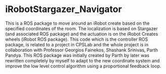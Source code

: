 iRobotStargazer_Navigator
=========================

This is a ROS package to move around an iRobot create based on the specified coordinates of the room. 
The localization is based on Stargazer (and associated ROS package) and the actuation is on the iRobot Creates wheels (iRobot ROS package). 
This code which is the controller ROS package, is related to a project in CPSLab and the whole project is in collaboration with Professor Georgios Fainekos, Shashank Srinivas, Parth Pandya. This ROS package was initially created by Parth by later was rewritten completely by myself to adapt to the new coordinate system and improve the low level control algorithm using a proportional feedback loop.
